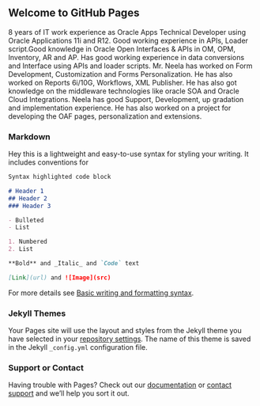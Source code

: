 ## Welcome to GitHub Pages

8 years of IT work experience as Oracle Apps Technical Developer using Oracle Applications 11i and R12. Good working experience in
APIs, Loader script.Good knowledge in Oracle Open Interfaces & APIs in OM, OPM, Inventory, AR and AP. Has good working experience in
data conversions and Interface using APIs and loader scripts. Mr. Neela has worked on Form Development, Customization and Forms
Personalization. He has also worked on Reports 6i/10G, Workflows, XML Publisher. He has also got knowledge on the middleware
technologies like oracle SOA and Oracle Cloud Integrations. Neela has good Support, Development, up gradation and implementation
experience. He has also worked on a project for developing the OAF pages, personalization and extensions.

### Markdown

Hey this is a lightweight and easy-to-use syntax for styling your writing. It includes conventions for

```markdown
Syntax highlighted code block

# Header 1
## Header 2
### Header 3

- Bulleted
- List

1. Numbered
2. List

**Bold** and _Italic_ and `Code` text

[Link](url) and ![Image](src)
```

For more details see [Basic writing and formatting syntax](https://docs.github.com/en/github/writing-on-github/getting-started-with-writing-and-formatting-on-github/basic-writing-and-formatting-syntax).

### Jekyll Themes

Your Pages site will use the layout and styles from the Jekyll theme you have selected in your [repository settings](https://github.com/Arunneela/arunneela.github.io/settings/pages). The name of this theme is saved in the Jekyll `_config.yml` configuration file.

### Support or Contact

Having trouble with Pages? Check out our [documentation](https://docs.github.com/categories/github-pages-basics/) or [contact support](https://support.github.com/contact) and we’ll help you sort it out.
